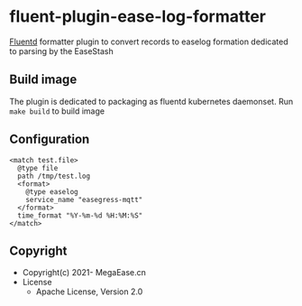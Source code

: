 # fluent-plugin-ease-log-formatter

[Fluentd](https://fluentd.org/) formatter plugin to convert records to easelog formation dedicated to parsing by the EaseStash

## Build image

The plugin is dedicated to packaging as fluentd kubernetes daemonset.  Run `make build` to build image

## Configuration

```
<match test.file>
  @type file
  path /tmp/test.log
  <format>
    @type easelog
    service_name "easegress-mqtt"
  </format>
  time_format "%Y-%m-%d %H:%M:%S"
</match>
```

## Copyright

* Copyright(c) 2021- MegaEase.cn
* License
  * Apache License, Version 2.0
